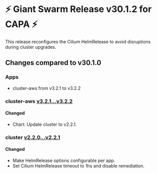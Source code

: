 # :zap: Giant Swarm Release v30.1.2 for CAPA :zap:

This release reconfigures the Cilium HelmRelease to avoid disruptions during cluster upgrades.

## Changes compared to v30.1.0

### Apps

- cluster-aws from v3.2.1 to v3.2.2

### cluster-aws [v3.2.1...v3.2.2](https://github.com/giantswarm/cluster-aws/compare/v3.2.1...v3.2.2)

#### Changed

- Chart: Update cluster to v2.2.1.

### cluster [v2.2.0...v2.2.1](https://github.com/giantswarm/cluster/compare/v2.2.0...v2.2.1)

#### Changed

- Make HelmRelease options configurable per app.
- Set Cilium HelmRelease timeout to 1hs and disable remediation.

